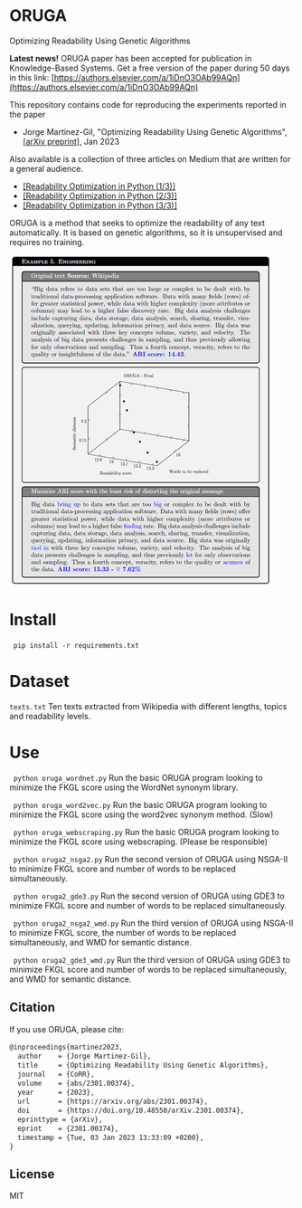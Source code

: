 # ORUGA
Optimizing Readability Using Genetic Algorithms

**Latest news!** ORUGA paper has been accepted for publication in Knowledge-Based Systems. Get a free version of the paper during 50 days in this link: [https://authors.elsevier.com/a/1iDnO3OAb99AQn](https://authors.elsevier.com/a/1iDnO3OAb99AQn)

This repository contains code for reproducing the experiments reported in the paper
- Jorge Martinez-Gil, "Optimizing Readability Using Genetic Algorithms", [[arXiv preprint]](https://arxiv.org/abs/2301.00374), Jan 2023

Also available is a collection of three articles on Medium that are written for a general audience.
- [[Readability Optimization in Python (1/3)]](https://medium.com/@jorgemarcc/readability-optimization-in-python-1-3-4491a5216cf0)
- [[Readability Optimization in Python (2/3)]](https://medium.com/@jorgemarcc/readabilty-optimization-in-python-2-3-39a4bc4e98e)
- [[Readability Optimization in Python (3/3)]](https://medium.com/@jorgemarcc/readability-optimization-in-python-3-3-7cbe204cafef)

ORUGA is a method that seeks to optimize the readability of any text automatically. It is based on genetic algorithms, so it is unsupervised and requires no training.

![Example](example.png)

# Install
``` pip install -r requirements.txt```

# Dataset
```texts.txt```
Ten texts extracted from Wikipedia with different lengths, topics and readability levels.

# Use
``` python oruga_wordnet.py```
Run the basic ORUGA program looking to minimize the FKGL score using the WordNet synonym library.

``` python oruga_word2vec.py```
Run the basic ORUGA program looking to minimize the FKGL score using the word2vec synonym method. (Slow)

``` python oruga_webscraping.py```
Run the basic ORUGA program looking to minimize the FKGL score using webscraping. (Please be responsible)

``` python oruga2_nsga2.py```
Run the second version of ORUGA using NSGA-II to minimize FKGL score and number of words to be replaced simultaneously.

``` python oruga2_gde3.py```
Run the second version of ORUGA using GDE3 to minimize FKGL score and number of words to be replaced simultaneously.

``` python oruga2_nsga2_wmd.py```
Run the third version of ORUGA using NSGA-II to minimize FKGL score, the number of words to be replaced simultaneously, and WMD for semantic distance.

``` python oruga2_gde3_wmd.py```
Run the third version of ORUGA using GDE3 to minimize FKGL score and number of words to be replaced simultaneously, and WMD for semantic distance.
 
## Citation
If you use ORUGA, please cite:

```
@inproceedings{martinez2023,
  author    = {Jorge Martinez-Gil},
  title     = {Optimizing Readability Using Genetic Algorithms},
  journal   = {CoRR},
  volume    = {abs/2301.00374},
  year      = {2023},
  url       = {https://arxiv.org/abs/2301.00374},
  doi       = {https://doi.org/10.48550/arXiv.2301.00374},
  eprinttype = {arXiv},
  eprint    = {2301.00374},
  timestamp = {Tue, 03 Jan 2023 13:33:09 +0200},
}

```
  
## License
MIT